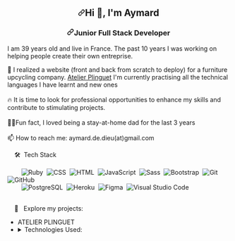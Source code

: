 <!--
**aymard2d/aymard2d** is a ✨ _special_ ✨ repository because its `README.md` (this file) appears on your GitHub profile.

Here are some ideas to get you started:

- 🔭 I’m currently working on ...
- 🌱 I’m currently learning ...
- 👯 I’m looking to collaborate on ...
- 🤔 I’m looking for help with ...
- 💬 Ask me about ...
- 📫 How to reach me: ...
- 😄 Pronouns: ...
- ⚡ Fun fact: ...
-->
<article class="markdown-body entry-content container-lg f5" itemprop="text"><h2 align="center" dir="auto"><a id="user-content-hi--im-gala" class="anchor" aria-hidden="true" tabindex="-1" href="#hi--im-gala"><svg class="octicon octicon-link" viewBox="0 0 16 16" version="1.1" width="16" height="16" aria-hidden="true"><path d="m7.775 3.275 1.25-1.25a3.5 3.5 0 1 1 4.95 4.95l-2.5 2.5a3.5 3.5 0 0 1-4.95 0 .751.751 0 0 1 .018-1.042.751.751 0 0 1 1.042-.018 1.998 1.998 0 0 0 2.83 0l2.5-2.5a2.002 2.002 0 0 0-2.83-2.83l-1.25 1.25a.751.751 0 0 1-1.042-.018.751.751 0 0 1-.018-1.042Zm-4.69 9.64a1.998 1.998 0 0 0 2.83 0l1.25-1.25a.751.751 0 0 1 1.042.018.751.751 0 0 1 .018 1.042l-1.25 1.25a3.5 3.5 0 1 1-4.95-4.95l2.5-2.5a3.5 3.5 0 0 1 4.95 0 .751.751 0 0 1-.018 1.042.751.751 0 0 1-1.042.018 1.998 1.998 0 0 0-2.83 0l-2.5 2.5a1.998 1.998 0 0 0 0 2.83Z"></path></svg></a>Hi 👋, I'm Aymard</h2>
<h3 align="center" dir="auto"><a id="user-content-junior-full-stack-developer" class="anchor" aria-hidden="true" tabindex="-1" href="#junior-full-stack-developer"><svg class="octicon octicon-link" viewBox="0 0 16 16" version="1.1" width="16" height="16" aria-hidden="true"><path d="m7.775 3.275 1.25-1.25a3.5 3.5 0 1 1 4.95 4.95l-2.5 2.5a3.5 3.5 0 0 1-4.95 0 .751.751 0 0 1 .018-1.042.751.751 0 0 1 1.042-.018 1.998 1.998 0 0 0 2.83 0l2.5-2.5a2.002 2.002 0 0 0-2.83-2.83l-1.25 1.25a.751.751 0 0 1-1.042-.018.751.751 0 0 1-.018-1.042Zm-4.69 9.64a1.998 1.998 0 0 0 2.83 0l1.25-1.25a.751.751 0 0 1 1.042.018.751.751 0 0 1 .018 1.042l-1.25 1.25a3.5 3.5 0 1 1-4.95-4.95l2.5-2.5a3.5 3.5 0 0 1 4.95 0 .751.751 0 0 1-.018 1.042.751.751 0 0 1-1.042.018 1.998 1.998 0 0 0-2.83 0l-2.5 2.5a1.998 1.998 0 0 0 0 2.83Z"></path></svg></a>Junior Full Stack Developer</h3>

<!-- Description -->
<p>I am 39 years old and live in France. The past 10 years I was working on helping people create their own entreprise.</p>
<!-- Short sentences -->

<p align="left" dir="auto">
🌱 I realized a website (front and back from scratch to deploy) for a furniture upcycling company.
<a href="https://atelier-plinguet.fr">Atelier Plinguet</a>
I'm currently practising all the technical languages I have learnt and new ones
<br>
<br>
🔥 It is time to look for professional opportunities to enhance my skills and contribute to stimulating projects.
<br>
<br>
👨‍⚕️Fun fact, I loved being a stay-at-home dad for the last 3 years 
<br>
<br>
📫 How to reach me: aymard.de.dieu(at)gmail.com


&nbsp;&nbsp;&nbsp;&nbsp;🛠 &nbsp;Tech Stack 
<br>
<br>
  &nbsp;&nbsp;&nbsp;&nbsp;&nbsp;&nbsp;&nbsp;&nbsp;![Ruby](https://img.shields.io/badge/Ruby-CC342D?style=for-the-badge&logo=ruby&logoColor=white)&nbsp;
  ![CSS](https://img.shields.io/badge/CSS-1572B6?style=for-the-badge&logo=css3&logoColor=white)&nbsp;
  ![HTML](https://img.shields.io/badge/HTML-E34F26?style=for-the-badge&logo=html5&logoColor=white)&nbsp;
  ![JavaScript](https://img.shields.io/badge/JavaScript-F7DF1E?style=for-the-badge&logo=javascript&logoColor=black)&nbsp;
  ![Sass](https://img.shields.io/badge/Sass-CC6699?style=for-the-badge&logo=sass&logoColor=white)&nbsp;
  ![Bootstrap](https://img.shields.io/badge/Bootstrap-563D7C?style=for-the-badge&logo=bootstrap&logoColor=white)&nbsp;
  ![Git](https://img.shields.io/badge/Git-F05032?style=for-the-badge&logo=git&logoColor=white)&nbsp;
  ![GitHub](https://img.shields.io/badge/GitHub-181717?style=for-the-badge&logo=github&logoColor=white)&nbsp;
  <br>
  &nbsp;&nbsp;&nbsp;&nbsp;&nbsp;&nbsp;&nbsp;&nbsp;![PostgreSQL](https://img.shields.io/badge/PostgreSQL-336791?style=for-the-badge&logo=postgresql&logoColor=white)&nbsp;
  ![Heroku](https://img.shields.io/badge/Heroku-430098?style=for-the-badge&logo=heroku&logoColor=white)&nbsp;
  ![Figma](https://img.shields.io/badge/Figma-F24E1E?style=for-the-badge&logo=figma&logoColor=white)&nbsp;
  ![Visual Studio Code](https://img.shields.io/badge/Visual%20Studio%20Code-007ACC?style=for-the-badge&logo=visual-studio-code&logoColor=white)
  <br>
  <br>

&nbsp;&nbsp;&nbsp;&nbsp;🚧 &nbsp; Explore my projects: 
  <br>
    <ul>
      <li>ATELIER PLINGUET</a>
        <li> <details><summary>Technologies Used:</summary>     
       <ul>
          <li>Ruby on Rails </li> <li>PostgreSQL</li> <li>Javascript</li> <li>Cloudinary</li> <li>Devise</li> <li>ActionCable</li> <li>Heroku</li> <li>Figma</li>            
      </ul>
          Project Links :
        <ul> 
         <li>
           <a href="https://www.atelier-plinguet.fr"> Link to project presentation video </a>
         </li> 
      <li>
        :busts_in_silhouette:&nbsp;SHARE CAMPUS
          <ul>
            <li>
               Description: Final project @Le Wagon, completed in two weeks. Share Campus is an application designed specifically for students engaged in distance learning. It                    aims to facilitate the connection among students, simplify the sharing of experiences, whether by participating in events or by mutually offering support (sharing                  courses, assignments, etc.).
            </li>
            <li>
              Teammates : Sarah <a href= "https://github.com/sarahadre"> @sarahadre </a> , Julien <a href="https://github.com/RZ335i"> @RZ335i</a>, Yacine
            </li>
            <li> <details><summary>Technologies Used:</summary>     
               <ul>
                  <li>Ruby on Rails </li> <li>PostgreSQL</li> <li>Javascript</li> <li>Cloudinary</li> <li>Devise</li> <li>ActionCable</li> <li>Heroku</li> <li>Figma</li>            
              </ul>
            </details></li>
            <li>
              Project Links :
              <ul> 
               <li>
                 <a href="https://www.youtube.com/watch?v=nUlu_WYCTY4&ab_channel=LeWagon"> Link to project presentation video </a>
               </li> 
               <li><a href="https://github.com/aymard2d/share-campus"> Link to the repository</a></li>
              </ul>
            </li>
          </ul> 
           </li>
        <br>
           <li>
           	:fox_face:&nbsp;S Y J A
          <ul>
            <li>
               Description: A website inspired by Airbnb, but instead of renting accommodations, it allows users to rent animals with specific skills. The goal is to connect users                 looking to rent an animal with its owner from anywhere in the world to fulfill missions.
            </li>
            <li>
              Project Links : 
              <li><a href="https://github.com/aymard2d/_best_biche_eu"> Link to the repository </a></li>
            </li>
           </li>  
        </ul>
<!-- Contact-me -->
<h3 align="left" dir="auto"><a id="user-content-connect-with-me" class="anchor" aria-hidden="true" tabindex="-1" href="#connect-with-me"><svg class="octicon octicon-link" viewBox="0 0 16 16" version="1.1" width="16" height="16" aria-hidden="true"><path d="m7.775 3.275 1.25-1.25a3.5 3.5 0 1 1 4.95 4.95l-2.5 2.5a3.5 3.5 0 0 1-4.95 0 .751.751 0 0 1 .018-1.042.751.751 0 0 1 1.042-.018 1.998 1.998 0 0 0 2.83 0l2.5-2.5a2.002 2.002 0 0 0-2.83-2.83l-1.25 1.25a.751.751 0 0 1-1.042-.018.751.751 0 0 1-.018-1.042Zm-4.69 9.64a1.998 1.998 0 0 0 2.83 0l1.25-1.25a.751.751 0 0 1 1.042.018.751.751 0 0 1 .018 1.042l-1.25 1.25a3.5 3.5 0 1 1-4.95-4.95l2.5-2.5a3.5 3.5 0 0 1 4.95 0 .751.751 0 0 1-.018 1.042.751.751 0 0 1-1.042.018 1.998 1.998 0 0 0-2.83 0l-2.5 2.5a1.998 1.998 0 0 0 0 2.83Z"></path></svg></a>Connect with me</h3>
<p align="left" dir="auto">
<a href="https://www.linkedin.com/in/a2d/" rel="nofollow"><img align="center" src="https://raw.githubusercontent.com/rahuldkjain/github-profile-readme-generator/master/src/images/icons/Social/linked-in-alt.svg" alt="galathevenet" height="30" width="40" style="max-width: 100%;"></a>
<a href="https://www.instagram.com/aymard2d/" target="_blank" rel="nofollow"><img align="center" target=_blank" src="https://raw.githubusercontent.com/rahuldkjain/github-profile-readme-generator/master/src/images/icons/Social/instagram.svg" alt="pom.bleue" height="30" width="40" style="max-width: 100%;"></a>
</p>
<p align="center">
👇🏻 Check out a list of the Open Source projects I work on: 👇🏻
</p>

